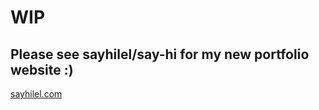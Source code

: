 # WIP
## Please see sayhilel/say-hi for my new portfolio website :)
[sayhilel.com](https://sayhilel.com/)
